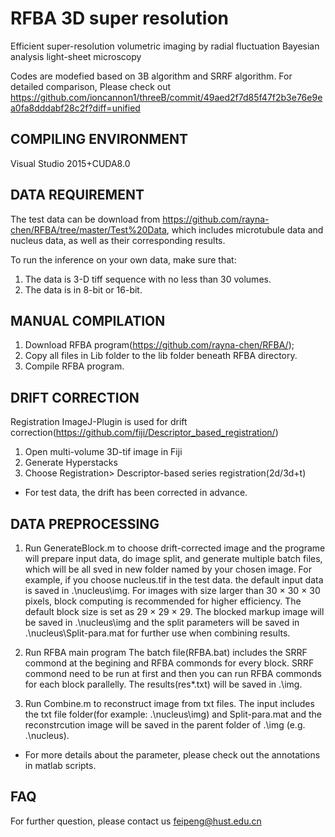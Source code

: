 # RFBA 3D super resolution

Efficient super-resolution volumetric imaging by radial fluctuation Bayesian analysis light-sheet microscopy

Codes are modefied based on 3B algorithm and SRRF algorithm. For detailed comparison, Please check out https://github.com/ioncannon1/threeB/commit/49aed2f7d85f47f2b3e76e9ea0fa8dddabf28c2f?diff=unified


## COMPILING ENVIRONMENT

Visual Studio 2015+CUDA8.0

## DATA REQUIREMENT
The test data can be download from https://github.com/rayna-chen/RFBA/tree/master/Test%20Data, which includes microtubule data and nucleus data, as well as their corresponding results.

To run the inference on your own data, make sure that:
1. The data is 3-D tiff sequence with no less than 30 volumes. 
2. The data is in 8-bit or 16-bit.

## MANUAL COMPILATION 

1. Download RFBA program(https://github.com/rayna-chen/RFBA/);
2. Copy all files in Lib folder to the lib folder beneath RFBA directory.
3. Compile RFBA program.


## DRIFT CORRECTION
 
Registration ImageJ-Plugin is used for drift correction(https://github.com/fiji/Descriptor_based_registration/)
1. Open multi-volume 3D-tif image in Fiji
2. Generate Hyperstacks
3. Choose Registration> Descriptor-based series registration(2d/3d+t)
* For test data, the drift has been corrected in advance.

## DATA PREPROCESSING

1. Run GenerateBlock.m to choose drift-corrected image and the programe will prepare input data, do image split, and generate multiple batch files, which will be all sved in new folder named by your chosen image. 
For example, if you choose nucleus.tif in the test data. the default input data is saved in .\nucleus\img. 
For images with size larger than 30 × 30 × 30 pixels, block computing is recommended for higher efficiency. The default block size is set as 29 × 29 × 29. The blocked markup image will be  saved in .\nucleus\img and the split parameters will  be saved in  .\nucleus\Split-para.mat for further use when combining results. 

2. Run RFBA main program
The batch file(RFBA.bat) includes the SRRF commond at the begining and RFBA commonds for every block. SRRF commond need to be run at first and then you can run RFBA commonds for each block parallelly. The results(res*.txt) will be saved in .\img.

3. Run Combine.m to reconstruct image from txt files. The input includes the txt file folder(for example: .\nucleus\img) and Split-para.mat and the reconstrcution image will be saved in the parent folder of .\img (e.g. .\nucleus).

* For more details about the parameter, please check out the annotations in matlab scripts.

## FAQ
For further question, please contact us feipeng@hust.edu.cn
